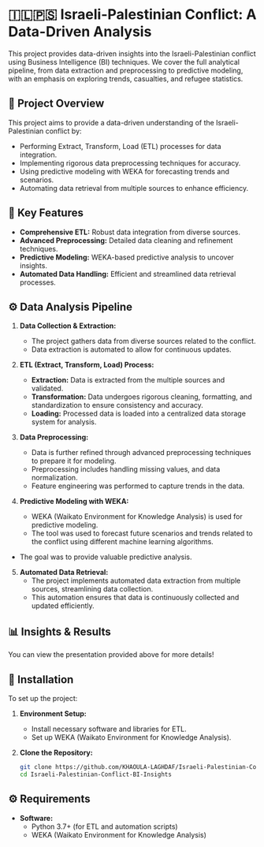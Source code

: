# 🇮🇱🇵🇸 Israeli-Palestinian Conflict: A Data-Driven Analysis

This project provides data-driven insights into the Israeli-Palestinian conflict using Business Intelligence (BI) techniques. We cover the full analytical pipeline, from data extraction and preprocessing to predictive modeling, with an emphasis on exploring trends, casualties, and refugee statistics.

## 📜 Project Overview

This project aims to provide a data-driven understanding of the Israeli-Palestinian conflict by:

*   Performing Extract, Transform, Load (ETL) processes for data integration.
*   Implementing rigorous data preprocessing techniques for accuracy.
*   Using predictive modeling with WEKA for forecasting trends and scenarios.
*   Automating data retrieval from multiple sources to enhance efficiency.

## 🌟 Key Features

*   **Comprehensive ETL:** Robust data integration from diverse sources.
*   **Advanced Preprocessing:** Detailed data cleaning and refinement techniques.
*   **Predictive Modeling:** WEKA-based predictive analysis to uncover insights.
*   **Automated Data Handling:** Efficient and streamlined data retrieval processes.

## ⚙️ Data Analysis Pipeline

1.  **Data Collection & Extraction:**
    *   The project gathers data from diverse sources related to the conflict.
    *   Data extraction is automated to allow for continuous updates.

2.  **ETL (Extract, Transform, Load) Process:**
    *   **Extraction:** Data is extracted from the multiple sources and validated.
    *   **Transformation:** Data undergoes rigorous cleaning, formatting, and standardization to ensure consistency and accuracy.
    *   **Loading:** Processed data is loaded into a centralized data storage system for analysis.

3.  **Data Preprocessing:**
    *   Data is further refined through advanced preprocessing techniques to prepare it for modeling.
    *   Preprocessing includes handling missing values, and data normalization.
    *   Feature engineering was performed to capture trends in the data.

4.  **Predictive Modeling with WEKA:**
    *   WEKA (Waikato Environment for Knowledge Analysis) is used for predictive modeling.
    *   The tool was used to forecast future scenarios and trends related to the conflict using different machine learning algorithms.
   *   The goal was to provide valuable predictive analysis.

5.  **Automated Data Retrieval:**
    *   The project implements automated data extraction from multiple sources, streamlining data collection.
    *   This automation ensures that data is continuously collected and updated efficiently.

## 📊 Insights & Results

You can view the presentation provided above for more details!

## 🚀 Installation

To set up the project:

1.  **Environment Setup:**
    *   Install necessary software and libraries for ETL.
    *   Set up WEKA (Waikato Environment for Knowledge Analysis).

2.  **Clone the Repository:**
    ```bash
    git clone https://github.com/KHAOULA-LAGHDAF/Israeli-Palestinian-Conflict-BI-Insights.git
    cd Israeli-Palestinian-Conflict-BI-Insights
    ```
   
## ⚙️ Requirements

*   **Software:**
    *   Python 3.7+ (for ETL and automation scripts)
    *   WEKA (Waikato Environment for Knowledge Analysis)
